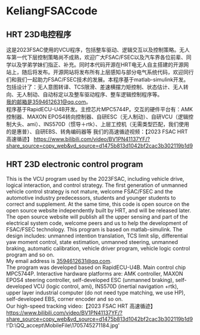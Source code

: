 # KeliangFSACcode   
## HRT 23D电控程序
  这是2023FSAC使用的VCU程序，包括整车驱动、逻辑交互以及控制策略。无人车第一代下层控制策略尚不成熟，欢迎广大FSAC/FSEC以及汽车界各位前辈、同学以及学弟学妹们指正、补充。同时本代码开源在HRT电无人自主搭建的开源网站上，随后将发布。开源网站将发布所有上层感知与部分电气系统代码，欢迎同行们和我们一起助力FSAC/FSEC技术的发展。本程序基于matlab-simulink开发。包括设计了：无人意图转译、TCS限滑、差速横摆力矩控制、状态估计、无人转向、无人制动、自动标定以及整车驱动程序、整车逻辑控制程序等。    
我的邮箱是3594612631@qq.com。   
程序基于RapidECU-U4B开发。主控芯片MPC5744P。交互的硬件平台有：AMK控制器、MAXON EPOS4转向控制器、自研ESC（无人制动）、自研VCU（逻辑控制大头、ami）、INS570D（惯导＋rtk）、上层工控机（无需类型匹配，我们使用的是惠普）、自研EBS、转角编码器等 
我们的高速循迹视频：【2023 FSAC  HRT 高速循迹】 https://www.bilibili.com/video/BV1PN41137YF/?share_source=copy_web&vd_source=d1475b813d1042bf2cac3b302119b1d9
## HRT 23D electronic control program  
  This is the VCU program used by the 2023FSAC, including vehicle drive, logical interaction, and control strategy. The first generation of unmanned vehicle control strategy is not mature, welcome FSAC/FSEC and the automotive industry predecessors, students and younger students to correct and supplement. At the same time, this code is open source on the open source website independently built by HRT, and will be released later. The open source website will publish all the upper sensing and part of the electrical system code, welcome peers and us to help the development of FSAC/FSEC technology. This program is based on matlab-simulink. The design includes: unmanned intention translation, TCS limit slip, differential yaw moment control, state estimation, unmanned steering, unmanned braking, automatic calibration, vehicle driver program, vehicle logic control program and so on.  
My email address is 3594612631@qq.com.  
The program was developed based on RapidECU-U4B. Main control chip MPC5744P. Interactive hardware platforms are: AMK controller, MAXON EPOS4 steering controller, self-developed ESC (unmanned braking), self-developed VCU (logic control, ami), INS570D (inertial navigation +rtk), upper layer industrial computer (do not need type matching, we use HP), self-developed EBS, corner encoder and so on.   
Our high-speed tracking video:【2023 FSAC  HRT 高速循迹】 https://www.bilibili.com/video/BV1PN41137YF/?share_source=copy_web&vd_source=d1475b813d1042bf2cac3b302119b1d9   
!'D:\QQ_accept\MobileFile\1705745271184.jpg'
